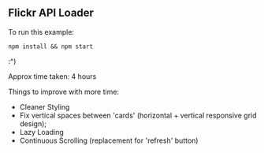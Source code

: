 ## Flickr API Loader

To run this example:
```
npm install && npm start
```
:^)

Approx time taken: 4 hours

Things to improve with more time:
  * Cleaner Styling
  * Fix vertical spaces between 'cards' (horizontal + vertical responsive grid design);
  * Lazy Loading
  * Continuous Scrolling (replacement for 'refresh' button)

